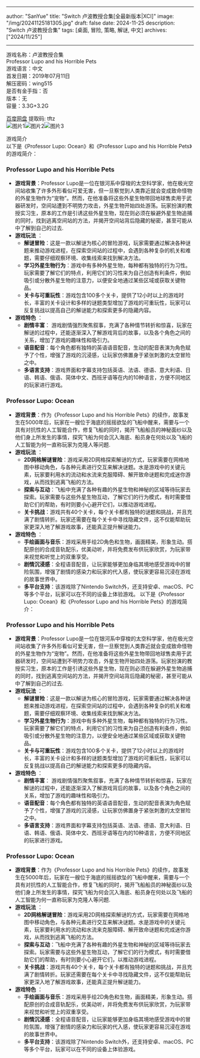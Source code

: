 
---
author: "SanYue"
title: "Switch 卢波教授合集[全最新版本|XCI]"
image: "/img/20241125181305.jpg"
draft: false
date: 2024-11-25
description: "Switch 卢波教授合集"
tags: [桌面, 冒险, 策略, 解谜, 中文]
archives: ["2024/11/25"]

---

游戏名称：卢波教授合集   
Professor Lupo and his Horrible Pets    
游戏语言：中文  
首发日期：2019年07月11日  
解压密码：wing515  
是否有金手指：否  
版本：无   
容量：3.3G+3.2G

[百度网盘](https://pan.baidu.com/s/15w9bzh0DAXLalMXFriWWWQ) 提取码: tftz  
![图片1](/img/6b607b.jpg)![图片2](/img/5e0d4d.jpg)![图片3](/img/4882b5.jpg)  

游戏简介  
以下是《Professor Lupo: Ocean》和《Professor Lupo and his Horrible Pets》的游戏简介：

### Professor Lupo and his Horrible Pets
- **游戏背景**：Professor Lupo是一位在银河系中穿梭的太空科学家，他在极光空间站收集了许多外形看似可爱无害，但一旦察觉到人类靠近就会变成致命怪物的外星生物作为“宠物”。然而，在他准备将这些外星生物带回地球售卖用于武器研发时，空间站遭到不明势力攻击，外星生物开始四处游荡。玩家扮演的教授实习生，原本的工作是引诱这些外星生物，现在则必须在躲避外星生物追捕的同时，找到逃离空间站的方法，并揭开空间站背后隐藏的秘密，甚至可能从中了解到自己的过去.
- **游戏玩法** ：
    - **解谜冒险**：这是一款以解谜为核心的冒险游戏，玩家需要通过解决各种谜题来推动游戏进程，在探索空间站的过程中，会遇到各种复杂的机关和难题，需要仔细观察环境、收集线索来找到解决方法。
    - **学习外星生物行为**：游戏中有多种外星生物，每种都有独特的行为习性。玩家需要了解它们的特点，利用它们的习性来为自己创造有利条件，例如吸引或分散外星生物的注意力，以便安全地通过某些区域或获取关键物品。
    - **关卡与可重玩性**：游戏包含100多个关卡，提供了12小时以上的游戏时长，丰富的关卡设计和多样的谜题类型增加了游戏的可重玩性，玩家可以反复挑战以提高自己的解谜能力和探索更多的隐藏内容。
- **游戏特色** ：
    - **剧情丰富**： 游戏剧情强烈聚焦叙事，充满了各种情节转折和惊喜，玩家在解谜的过程中，还能逐渐深入了解游戏背后的故事，以及各个角色之间的关系，增加了游戏的趣味性和吸引力。
    - **语音配音**：每个角色都有独特的英语语音配音，生动的配音表演为角色赋予了个性，增强了游戏的沉浸感，让玩家仿佛置身于紧张刺激的太空冒险之中。
    - **多语言支持**：游戏界面和字幕支持包括英语、法语、德语、意大利语、日语、韩语、俄语、简体中文、西班牙语等在内的10种语言，方便不同地区的玩家进行游戏。

### Professor Lupo: Ocean
- **游戏背景**：作为《Professor Lupo and his Horrible Pets》的续作，故事发生在5000年后，玩家在一艘位于海底的摇摇欲坠的飞船中醒来，需要与一个具有对抗性的人工智能合作，修复飞船的同时，揭开飞船船员的神秘面纱以及他们身上所发生的事情，探究飞船为何会沉入海底、船员身在何处以及飞船的人工智能为何一直称玩家为克隆人等问题.
- **游戏玩法** ：
    - **2D网格解谜冒险**：游戏采用2D网格探索解谜的方式，玩家需要在网格地图中移动角色，与各种元素进行交互来解决谜题。水是游戏中的关键元素，玩家要利用水的流动和水流来克服障碍、解开致命谜题和完成迷你游戏，从而找到逃离飞船的方法。
    - **探索与互动**：飞船中充满了各种有趣的外星生物和神秘的区域等待玩家去探索。玩家需要与这些外星生物互动，了解它们的行为模式，有时需要借助它们的帮助，有时则要小心避开它们，以推动游戏进程。
    - **关卡挑战**：游戏共有40个关卡，每个关卡都有独特的谜题和挑战，并且充满了剧情转折。玩家还需要在每个关卡中寻找隐藏文件，这不仅能帮助玩家更深入地了解游戏故事，还能真正提升解谜能力。
- **游戏特色** ：
    - **手绘画面与音乐**：游戏采用手绘2D角色和生物，画面精美，形象生动。搭配原创的合成音轨配乐，优美动听，并将免费发布供玩家欣赏，为玩家带来视觉和听觉上的双重享受。
    - **剧情沉浸感**：全程语音配音，让玩家能够更加身临其境地感受游戏中的冒险氛围，增强了剧情的感染力和玩家的代入感，使玩家更容易沉浸在游戏的故事世界中。
    - **多平台支持**：该游戏除了Nintendo Switch外，还支持安卓、macOS、PC等多个平台，玩家可以在不同的设备上体验游戏。
 以下是《Professor Lupo: Ocean》和《Professor Lupo and his Horrible Pets》的游戏简介：

### Professor Lupo and his Horrible Pets
- **游戏背景**：Professor Lupo是一位在银河系中穿梭的太空科学家，他在极光空间站收集了许多外形看似可爱无害，但一旦察觉到人类靠近就会变成致命怪物的外星生物作为“宠物”。然而，在他准备将这些外星生物带回地球售卖用于武器研发时，空间站遭到不明势力攻击，外星生物开始四处游荡。玩家扮演的教授实习生，原本的工作是引诱这些外星生物，现在则必须在躲避外星生物追捕的同时，找到逃离空间站的方法，并揭开空间站背后隐藏的秘密，甚至可能从中了解到自己的过去.
- **游戏玩法** ：
    - **解谜冒险**：这是一款以解谜为核心的冒险游戏，玩家需要通过解决各种谜题来推动游戏进程，在探索空间站的过程中，会遇到各种复杂的机关和难题，需要仔细观察环境、收集线索来找到解决方法。
    - **学习外星生物行为**：游戏中有多种外星生物，每种都有独特的行为习性。玩家需要了解它们的特点，利用它们的习性来为自己创造有利条件，例如吸引或分散外星生物的注意力，以便安全地通过某些区域或获取关键物品。
    - **关卡与可重玩性**：游戏包含100多个关卡，提供了12小时以上的游戏时长，丰富的关卡设计和多样的谜题类型增加了游戏的可重玩性，玩家可以反复挑战以提高自己的解谜能力和探索更多的隐藏内容。
- **游戏特色** ：
    - **剧情丰富**： 游戏剧情强烈聚焦叙事，充满了各种情节转折和惊喜，玩家在解谜的过程中，还能逐渐深入了解游戏背后的故事，以及各个角色之间的关系，增加了游戏的趣味性和吸引力。
    - **语音配音**：每个角色都有独特的英语语音配音，生动的配音表演为角色赋予了个性，增强了游戏的沉浸感，让玩家仿佛置身于紧张刺激的太空冒险之中。
    - **多语言支持**：游戏界面和字幕支持包括英语、法语、德语、意大利语、日语、韩语、俄语、简体中文、西班牙语等在内的10种语言，方便不同地区的玩家进行游戏。

### Professor Lupo: Ocean
- **游戏背景**：作为《Professor Lupo and his Horrible Pets》的续作，故事发生在5000年后，玩家在一艘位于海底的摇摇欲坠的飞船中醒来，需要与一个具有对抗性的人工智能合作，修复飞船的同时，揭开飞船船员的神秘面纱以及他们身上所发生的事情，探究飞船为何会沉入海底、船员身在何处以及飞船的人工智能为何一直称玩家为克隆人等问题.
- **游戏玩法** ：
    - **2D网格解谜冒险**：游戏采用2D网格探索解谜的方式，玩家需要在网格地图中移动角色，与各种元素进行交互来解决谜题。水是游戏中的关键元素，玩家要利用水的流动和水流来克服障碍、解开致命谜题和完成迷你游戏，从而找到逃离飞船的方法。
    - **探索与互动**：飞船中充满了各种有趣的外星生物和神秘的区域等待玩家去探索。玩家需要与这些外星生物互动，了解它们的行为模式，有时需要借助它们的帮助，有时则要小心避开它们，以推动游戏进程。
    - **关卡挑战**：游戏共有40个关卡，每个关卡都有独特的谜题和挑战，并且充满了剧情转折。玩家还需要在每个关卡中寻找隐藏文件，这不仅能帮助玩家更深入地了解游戏故事，还能真正提升解谜能力。
- **游戏特色** ：
    - **手绘画面与音乐**：游戏采用手绘2D角色和生物，画面精美，形象生动。搭配原创的合成音轨配乐，优美动听，并将免费发布供玩家欣赏，为玩家带来视觉和听觉上的双重享受。
    - **剧情沉浸感**：全程语音配音，让玩家能够更加身临其境地感受游戏中的冒险氛围，增强了剧情的感染力和玩家的代入感，使玩家更容易沉浸在游戏的故事世界中。
    - **多平台支持**：该游戏除了Nintendo Switch外，还支持安卓、macOS、PC等多个平台，玩家可以在不同的设备上体验游戏。
 
